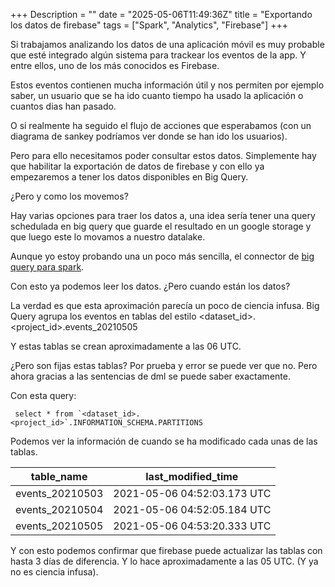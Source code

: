 +++
Description = ""
date = "2025-05-06T11:49:36Z"
title = "Exportando los datos de firebase"
tags = ["Spark", "Analytics", "Firebase"]
+++

Si trabajamos analizando los datos de una aplicación móvil es muy probable que esté integrado algún sistema para trackear los eventos de la app. Y entre ellos, uno de los más conocidos es Firebase.

Estos eventos contienen mucha información útil y nos permiten por ejemplo saber, un usuario que se ha ido cuanto tiempo ha usado la aplicación o cuantos dias han pasado.

O si realmente ha seguido el flujo de acciones que esperabamos (con un diagrama de sankey podríamos ver donde se han ido los usuarios).

Pero para ello necesitamos poder consultar estos datos. Simplemente hay que habilitar la exportación de datos de firebase y con ello ya empezaremos a tener los datos disponibles en Big Query.

¿Pero y como los movemos? 

Hay varias opciones para traer los datos a, una idea sería tener una query schedulada en big query que guarde el resultado en un google storage y que luego este lo movamos a nuestro datalake.

Aunque yo estoy probando una un poco más sencilla, el connector de [big query para spark](https://cloud.google.com/dataproc/docs/tutorials/bigquery-connector-spark-example).

Con esto ya podemos leer los datos. ¿Pero cuando están los datos? 

La verdad es que esta aproximación parecía un poco de ciencia infusa. Big Query agrupa los eventos en tablas del estilo <dataset_id>.<project_id>.events_20210505

Y estas tablas se crean aproximadamente a las 06 UTC.

¿Pero son fijas estas tablas? Por prueba y error se puede ver que no. Pero ahora gracias a las sentencias de dml se puede saber exactamente.

Con esta query:

```
 select * from `<dataset_id>.<project_id>`.INFORMATION_SCHEMA.PARTITIONS
```

Podemos ver la información de cuando se ha modificado cada unas de las tablas.

| table_name | last_modified_time |
| ---------  | ------------------ |
| events_20210503 | 2021-05-06 04:52:03.173 UTC	|
| events_20210504 | 2021-05-06 04:52:05.184 UTC	|
| events_20210505 | 2021-05-06 04:53:20.333 UTC	|

Y con esto podemos confirmar que firebase puede actualizar las tablas con hasta 3 días de diferencia. Y lo hace aproximadamente a las 05 UTC. (Y ya no es ciencia infusa).

